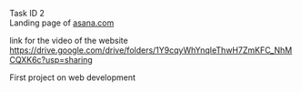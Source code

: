 Task ID 2 <br>
Landing page of [asana.com](https://asana.com/)<br>

link for the video of the website <br>
https://drive.google.com/drive/folders/1Y9cqyWhYnqIeThwH7ZmKFC_NhMCQXK6c?usp=sharing<br>


First project on web development <br>
